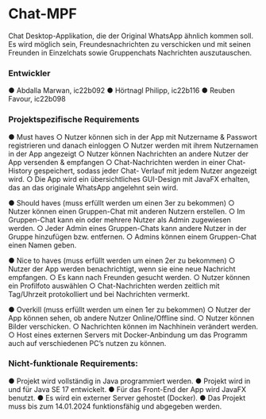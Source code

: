 # Chat-MPF
Chat Desktop-Applikation, die der Original WhatsApp ähnlich kommen soll.
Es wird möglich sein, Freundesnachrichten zu verschicken und mit seinen Freunden in Einzelchats
sowie Gruppenchats Nachrichten auszutauschen.

### Entwickler
● Abdalla Marwan, ic22b092
● Hörtnagl Philipp, ic22b116
● Reuben Favour, ic22b098

### Projektspezifische Requirements

● Must haves
○ Nutzer können sich in der App mit Nutzername & Passwort registrieren und danach
einloggen
○ Nutzer werden mit ihrem Nutzernamen in der App angezeigt
○ Nutzer können Nachrichten an andere Nutzer der App versenden & empfangen
○ Chat-Nachrichten werden in einer Chat-History gespeichert, sodass jeder Chat-
Verlauf mit jedem Nutzer angezeigt wird.
○ Die App wird ein übersichtliches GUI-Design mit JavaFX erhalten, das an das
originale WhatsApp angelehnt sein wird.

● Should haves (muss erfüllt werden um einen 3er zu bekommen)
○ Nutzer können einen Gruppen-Chat mit anderen Nutzern erstellen.
○ Im Gruppen-Chat kann ein oder mehrere Nutzer als Admin zugewiesen werden.
○ Jeder Admin eines Gruppen-Chats kann andere Nutzer in der Gruppe hinzufügen
bzw. entfernen.
○ Admins können einem Gruppen-Chat einen Namen geben.

● Nice to haves (muss erfüllt werden um einen 2er zu bekommen)
○ Nutzer der App werden benachrichtigt, wenn sie eine neue Nachricht empfangen.
○ Es kann nach Freunden gesucht werden.
○ Nutzer können ein Profilfoto auswählen
○ Chat-Nachrichten werden zeitlich mit Tag/Uhrzeit protokolliert und bei Nachrichten
vermerkt.

● Overkill (muss erfüllt werden um einen 1er zu bekommen)
○ Nutzer der App können sehen, ob andere Nutzer Online/Offline sind.
○ Nutzer können Bilder verschicken.
○ Nachrichten können im Nachhinein verändert werden.
○ Host eines externen Servers mit Docker-Anbindung um das Programm auch auf
verschiedenen PC’s nutzen zu können.

### Nicht-funktionale Requirements:
● Projekt wird vollständig in Java programmiert werden.
● Projekt wird in und für Java SE 17 entwickelt.
● Für das Front-End der App wird JavaFX benutzt.
● Es wird ein externer Server gehostet (Docker).
● Das Projekt muss bis zum 14.01.2024 funktionsfähig und abgegeben werden.
